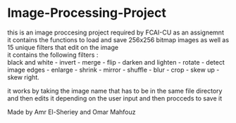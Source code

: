 # Image-Processing-Project  
this is an image proccesing project required by FCAI-CU as an assignemnt  
it contains the functions to load and save 256x256 bitmap images as well as 15 unique filters that edit on the image   
it contains the following filters :   
black and white - invert - merge - flip - darken and lighten - rotate - detect image edges - enlarge - shrink - mirror - shuffle - blur - crop - skew up - skew right.  

it works by taking the image name that has to be in the same file directory and then edits it depending on the user input and then procceds to save it    

Made by Amr El-Sheriey and Omar Mahfouz  
